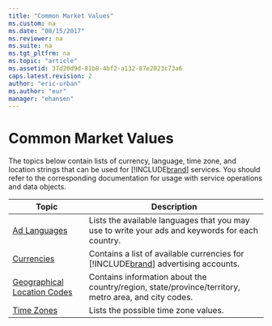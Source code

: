```yaml
---
title: "Common Market Values"
ms.custom: na
ms.date: "08/15/2017"
ms.reviewer: na
ms.suite: na
ms.tgt_pltfrm: na
ms.topic: "article"
ms.assetid: 37d20d9d-81b8-4bf2-a132-87e2023c73a6
caps.latest.revision: 2
author: "eric-urban"
ms.author: "eur"
manager: "ehansen"
---
```

# Common Market Values
The topics below contain lists of currency, language, time zone, and location strings that can be used for [!INCLUDE[brand](../../concepts/includes/brand.md)] services. You should refer to the corresponding documentation for usage with service operations and data objects.

|Topic|Description|
|---------|---------------|
|[Ad Languages](../../concepts/ad-languages.md)|Lists the available languages that you may use to write your ads and keywords for each country.|
|[Currencies](../../concepts/currencies.md)|Contains a list of available currencies for [!INCLUDE[brand](../../concepts/includes/brand.md)] advertising accounts.|
|[Geographical Location Codes](../../concepts/geographical-location-codes.md)|Contains information about the country/region, state/province/territory, metro area, and city codes.|
|[Time Zones](../../concepts/time-zones.md)|Lists the possible time zone values.|
